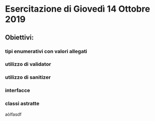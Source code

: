 # Esercitazione di Giovedì 14 Ottobre 2019

## Obiettivi: 
### tipi enumerativi con valori allegati
### utilizzo di validator
### utilizzo di sanitizer
### interfacce
### classi astratte

aòlfasdf
